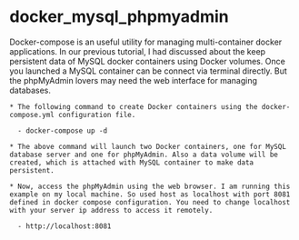 # docker_mysql_phpmyadmin
Docker-compose is an useful utility for managing multi-container docker applications. In our previous tutorial, I had discussed about the keep persistent data of MySQL docker containers using Docker volumes. Once you launched a MySQL container can be connect via terminal directly. But the phpMyAdmin lovers may need the web interface for managing databases.

    * The following command to create Docker containers using the docker-compose.yml configuration file.

      - docker-compose up -d

    * The above command will launch two Docker containers, one for MySQL database server and one for phpMyAdmin. Also a data volume will be created, which is attached with MySQL container to make data persistent.

    * Now, access the phpMyAdmin using the web browser. I am running this example on my local machine. So used host as localhost with port 8081 defined in docker compose configuration. You need to change localhost with your server ip address to access it remotely.

      - http://localhost:8081


